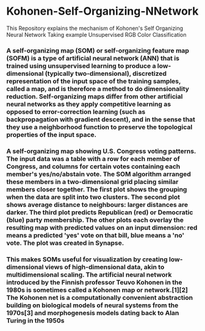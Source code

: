 # Kohonen-Self-Organizing-NNetwork
This Repository explains the mechanism of Kohonen's Self Organizing Neural Network Taking example Unsupervised RGB Color Classification
### A self-organizing map (SOM) or self-organizing feature map (SOFM) is a type of artificial neural network (ANN) that is trained using unsupervised learning to produce a low-dimensional (typically two-dimensional), discretized representation of the input space of the training samples, called a map, and is therefore a method to do dimensionality reduction. Self-organizing maps differ from other artificial neural networks as they apply competitive learning as opposed to error-correction learning (such as backpropagation with gradient descent), and in the sense that they use a neighborhood function to preserve the topological properties of the input space.


### A self-organizing map showing U.S. Congress voting patterns. The input data was a table with a row for each member of Congress, and columns for certain votes containing each member's yes/no/abstain vote. The SOM algorithm arranged these members in a two-dimensional grid placing similar members closer together. The first plot shows the grouping when the data are split into two clusters. The second plot shows average distance to neighbours: larger distances are darker. The third plot predicts Republican (red) or Democratic (blue) party membership. The other plots each overlay the resulting map with predicted values on an input dimension: red means a predicted 'yes' vote on that bill, blue means a 'no' vote. The plot was created in Synapse.

### This makes SOMs useful for visualization by creating low-dimensional views of high-dimensional data, akin to multidimensional scaling. The artificial neural network introduced by the Finnish professor Teuvo Kohonen in the 1980s is sometimes called a Kohonen map or network.[1][2] The Kohonen net is a computationally convenient abstraction building on biological models of neural systems from the 1970s[3] and morphogenesis models dating back to Alan Turing in the 1950s


